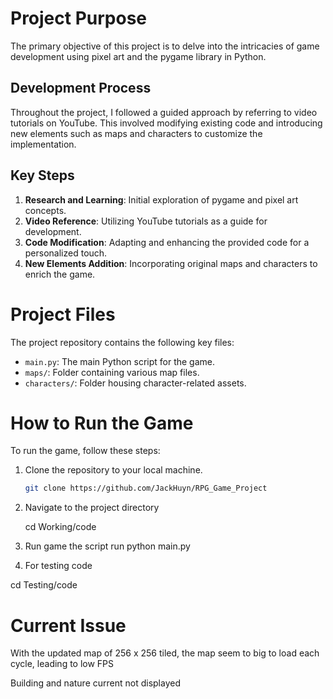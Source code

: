 # Project Purpose

The primary objective of this project is to delve into the intricacies of game development using pixel art and the pygame library in Python.

## Development Process

Throughout the project, I followed a guided approach by referring to video tutorials on YouTube. This involved modifying existing code and introducing new elements such as maps and characters to customize the implementation.

## Key Steps

1. **Research and Learning**: Initial exploration of pygame and pixel art concepts.
2. **Video Reference**: Utilizing YouTube tutorials as a guide for development.
3. **Code Modification**: Adapting and enhancing the provided code for a personalized touch.
4. **New Elements Addition**: Incorporating original maps and characters to enrich the game.

# Project Files

The project repository contains the following key files:

- `main.py`: The main Python script for the game.
- `maps/`: Folder containing various map files.
- `characters/`: Folder housing character-related assets.

# How to Run the Game

To run the game, follow these steps:

1. Clone the repository to your local machine.
   ```bash
   git clone https://github.com/JackHuyn/RPG_Game_Project

2.  Navigate to the project directory

    cd Working/code

3. Run game the script
    run python main.py

4. For testing code

cd Testing/code


# Current Issue

With the updated map of 256 x 256 tiled, the map seem to big to load each cycle, leading to low FPS 

Building and nature current not displayed
